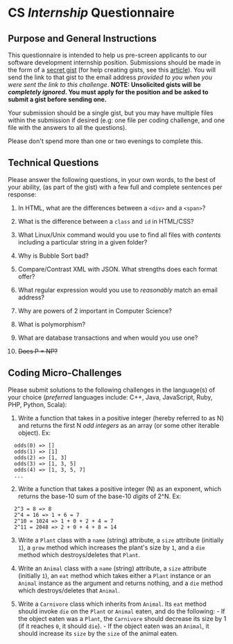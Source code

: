 # CS _Internship_ Questionnaire

## Purpose and General Instructions
This questionnaire is intended to help us pre-screen applicants to our software development internship position. Submissions should be made in the form of a [secret gist](https://gist.github.com) (for help creating gists, see this [article](https://help.github.com/articles/creating-gists/)). You will send the link to that gist to the email address _provided to you when you were sent the link to this challenge_. **NOTE: Unsolicited gists will be _completely ignored_. You must apply for the position and be asked to submit a gist before sending one.**

Your submission should be a single gist, but you may have multiple files within the submission if desired (e.g: one file per coding challenge, and one file with the answers to all the questions).

Please don't spend more than one or two evenings to complete this.

## Technical Questions
Please answer the following questions, in your own words, to the best of your ability, (as part of the gist) with a few full and complete sentences per response:

  1. In HTML, what are the differences between a `<div>` and a `<span>`?

  2. What is the difference between a `class` and `id` in HTML/CSS?

  3. What Linux/Unix command would you use to find all files with _contents_ including a particular string in a given folder?

  4. Why is Bubble Sort bad?

  5. Compare/Contrast XML with JSON. What strengths does each format offer?

  6. What regular expression would you use to _reasonably_ match an email address?

  7. Why are powers of 2 important in Computer Science?

  8. What is polymorphism?

  9. What are database transactions and when would you use one?

  10. ~~Does P = NP?~~

## Coding Micro-Challenges
Please submit solutions to the following challenges in the language(s) of your choice (_preferred_ languages include: C++, Java, JavaScript, Ruby, PHP, Python, Scala):

  1. Write a function that takes in a positive integer (hereby referred to as N) and returns the first N _odd integers_ as an array (or some other iterable object). Ex:
  ```
    odds(0) => []
    odds(1) => [1]
    odds(2) => [1, 3]
    odds(3) => [1, 3, 5]
    odds(4) => [1, 3, 5, 7]
    ...
  ```

  2. Write a function that takes a positive integer (N) as an exponent, which returns the base-10 sum of the base-10 _digits_ of 2^N. Ex:
  ```
    2^3 = 8 => 8
    2^4 = 16 => 1 + 6 = 7
    2^10 = 1024 => 1 + 0 + 2 + 4 = 7
    2^11 = 2048 => 2 + 0 + 4 + 8 = 14
  ```

  3. Write a `Plant` class with a `name` (string) attribute, a `size` attribute (initially `1`), a `grow` method which increases the plant's size by `1`, and a `die` method which destroys/deletes that `Plant`.

  4. Write an `Animal` class with a `name` (string) attribute, a `size` attribute (initially `1`), an `eat` method which takes either a `Plant` instance or an `Animal` instance as the argument and returns nothing, and a `die` method which destroys/deletes that `Animal`.

  5. Write a `Carnivore` class which inherits from `Animal`. Its `eat` method should invoke `die` on the `Plant` or `Animal` eaten, and do the following:
    - If the object eaten was a `Plant`, the `Carnivore` should decrease its size by 1 (if it reaches `0`, it should `die`).
    - If the object eaten was an `Animal`, it should increase its `size` by the `size` of the animal eaten.
